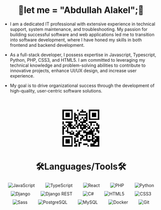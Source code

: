 <h1 align="center">🚀let me = "Abdullah Alakel";🚀</h1>

<p align="center">

- I am a dedicated IT professional with extensive experience in technical support, system maintenance, and troubleshooting.
My passion for building successful software and web applications led me to transition into software development, where I have honed my skills in both frontend and backend development.

- As a full-stack developer, I possess expertise in Javascript, Typescript, Python, PHP, CSS3, and HTML5.
I am committed to leveraging my technical knowledge and problem-solving abilities to contribute to innovative projects, enhance UI/UX design, and increase user experience.

- My goal is to drive organizational success through the development of high-quality, user-centric software solutions.

</p>

<br>

<p align="center">
  <img src="qr-code/qr-code.png" alt="My Portfolio" style="margin-top: 5px;">
</p>

<h1 align="center">🛠️Languages/Tools🛠️</h1>

<p align="center">
  <img src="https://cdn.jsdelivr.net/gh/devicons/devicon@latest/icons/javascript/javascript-original.svg" alt="JavaScript" width="40" height="40" style="margin: 5px 15px;"/>
  <img src="https://cdn.jsdelivr.net/gh/devicons/devicon@latest/icons/typescript/typescript-original.svg" alt="TypeScript" width="40" height="40" style="margin: 5px 15px;"/>
  <img src="https://cdn.jsdelivr.net/gh/devicons/devicon@latest/icons/react/react-original.svg" alt="React" width="40" height="40" style="margin: 5px 15px;"/>
  <img src="https://cdn.jsdelivr.net/gh/devicons/devicon/icons/php/php-original.svg" alt="PHP" width="40" height="40" style="margin: 5px 15px;"/>
  <img src="https://cdn.jsdelivr.net/gh/devicons/devicon@latest/icons/python/python-original.svg" alt="Python" width="40" height="40" style="margin: 5px 15px;"/>
  <img src="https://cdn.jsdelivr.net/gh/devicons/devicon@latest/icons/django/django-plain.svg" alt="Django" width="40" height="40" style="margin: 5px 15px;"/>
  <img src="https://cdn.jsdelivr.net/gh/devicons/devicon@latest/icons/djangorest/djangorest-original.svg" alt="Django REST" width="40" height="40" style="margin: 5px 15px;"/>
  <img src="https://cdn.jsdelivr.net/gh/devicons/devicon/icons/csharp/csharp-original.svg" alt="C#" width="40" height="40" style="margin: 5px 15px;"/>
  <img src="https://cdn.jsdelivr.net/gh/devicons/devicon@latest/icons/html5/html5-original-wordmark.svg" alt="HTML5" width="40" height="40" style="margin: 5px 15px;"/>
  <img src="https://cdn.jsdelivr.net/gh/devicons/devicon@latest/icons/css3/css3-original-wordmark.svg" alt="CSS3" width="40" height="40" style="margin: 5px 15px;"/>
  <img src="https://cdn.jsdelivr.net/gh/devicons/devicon@latest/icons/sass/sass-original.svg" alt="Sass" width="40" height="40" style="margin: 5px 15px;"/>
  <img src="https://cdn.jsdelivr.net/gh/devicons/devicon@latest/icons/postgresql/postgresql-original-wordmark.svg" alt="PostgreSQL" width="40" height="40" style="margin: 5px 15px;"/>
  <img src="https://cdn.jsdelivr.net/gh/devicons/devicon@latest/icons/mysql/mysql-original.svg" alt="MySQL" width="40" height="40" style="margin: 5px 15px;"/>
  <img src="https://cdn.jsdelivr.net/gh/devicons/devicon@latest/icons/docker/docker-original.svg" alt="Docker" width="40" height="40" style="margin: 5px 15px;"/>
  <img src="https://cdn.jsdelivr.net/gh/devicons/devicon@latest/icons/git/git-original.svg" alt="Git" width="40" height="40" style="margin: 5px 15px;"/>
</p>

